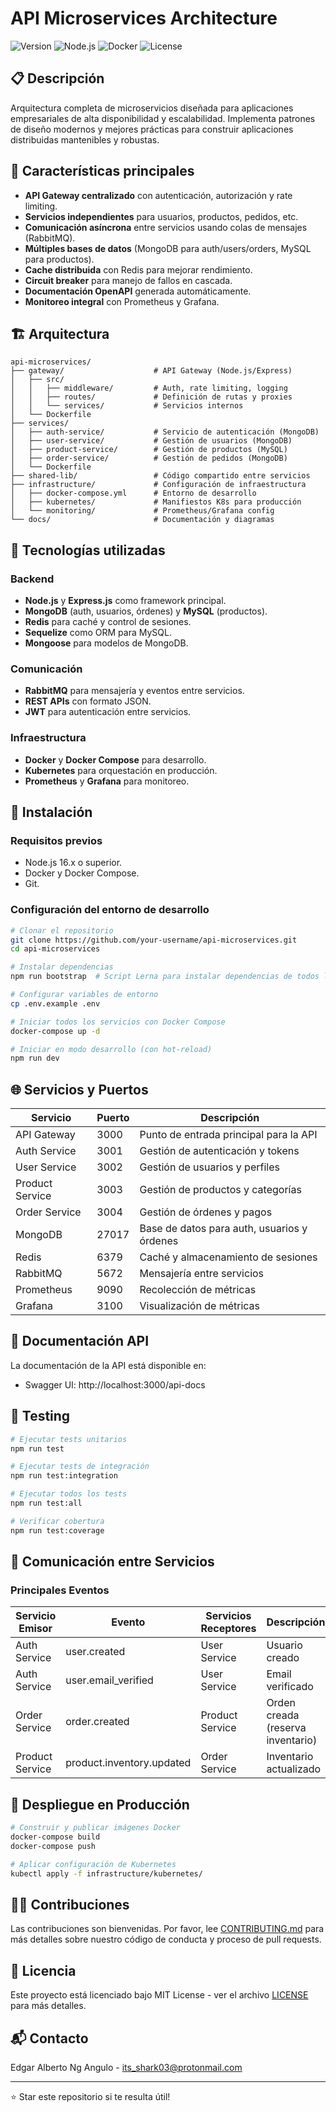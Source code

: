 # API Microservices Architecture

![Version](https://img.shields.io/badge/version-2.0.0-blue)
![Node.js](https://img.shields.io/badge/Node.js-16.x-green)
![Docker](https://img.shields.io/badge/Docker-Compose-blue)
![License](https://img.shields.io/badge/License-MIT-green)

## 📋 Descripción

Arquitectura completa de microservicios diseñada para aplicaciones empresariales de alta disponibilidad y escalabilidad. Implementa patrones de diseño modernos y mejores prácticas para construir aplicaciones distribuidas mantenibles y robustas.

## 🌟 Características principales

- **API Gateway centralizado** con autenticación, autorización y rate limiting.
- **Servicios independientes** para usuarios, productos, pedidos, etc.
- **Comunicación asíncrona** entre servicios usando colas de mensajes (RabbitMQ).
- **Múltiples bases de datos** (MongoDB para auth/users/orders, MySQL para productos).
- **Cache distribuida** con Redis para mejorar rendimiento.
- **Circuit breaker** para manejo de fallos en cascada.
- **Documentación OpenAPI** generada automáticamente.
- **Monitoreo integral** con Prometheus y Grafana.

## 🏗️ Arquitectura

```
api-microservices/
├── gateway/                    # API Gateway (Node.js/Express)
│   ├── src/
│   │   ├── middleware/         # Auth, rate limiting, logging
│   │   ├── routes/             # Definición de rutas y proxies
│   │   └── services/           # Servicios internos
│   └── Dockerfile
├── services/
│   ├── auth-service/           # Servicio de autenticación (MongoDB)
│   ├── user-service/           # Gestión de usuarios (MongoDB)
│   ├── product-service/        # Gestión de productos (MySQL)
│   ├── order-service/          # Gestión de pedidos (MongoDB)
│   └── Dockerfile
├── shared-lib/                 # Código compartido entre servicios
├── infrastructure/             # Configuración de infraestructura
│   ├── docker-compose.yml      # Entorno de desarrollo
│   ├── kubernetes/             # Manifiestos K8s para producción
│   └── monitoring/             # Prometheus/Grafana config
└── docs/                       # Documentación y diagramas
```

## 🚀 Tecnologías utilizadas

### Backend
- **Node.js** y **Express.js** como framework principal.
- **MongoDB** (auth, usuarios, órdenes) y **MySQL** (productos).
- **Redis** para caché y control de sesiones.
- **Sequelize** como ORM para MySQL.
- **Mongoose** para modelos de MongoDB.

### Comunicación
- **RabbitMQ** para mensajería y eventos entre servicios.
- **REST APIs** con formato JSON.
- **JWT** para autenticación entre servicios.

### Infraestructura
- **Docker** y **Docker Compose** para desarrollo.
- **Kubernetes** para orquestación en producción.
- **Prometheus** y **Grafana** para monitoreo.

## 🔧 Instalación

### Requisitos previos
- Node.js 16.x o superior.
- Docker y Docker Compose.
- Git.

### Configuración del entorno de desarrollo

```bash
# Clonar el repositorio
git clone https://github.com/your-username/api-microservices.git
cd api-microservices

# Instalar dependencias
npm run bootstrap  # Script Lerna para instalar dependencias de todos los servicios

# Configurar variables de entorno
cp .env.example .env

# Iniciar todos los servicios con Docker Compose
docker-compose up -d

# Iniciar en modo desarrollo (con hot-reload)
npm run dev
```

## 🌐 Servicios y Puertos

| Servicio | Puerto | Descripción |
|----------|--------|-------------|
| API Gateway | 3000 | Punto de entrada principal para la API |
| Auth Service | 3001 | Gestión de autenticación y tokens |
| User Service | 3002 | Gestión de usuarios y perfiles |
| Product Service | 3003 | Gestión de productos y categorías |
| Order Service | 3004 | Gestión de órdenes y pagos |
| MongoDB | 27017 | Base de datos para auth, usuarios y órdenes |
| Redis | 6379 | Caché y almacenamiento de sesiones |
| RabbitMQ | 5672 | Mensajería entre servicios |
| Prometheus | 9090 | Recolección de métricas |
| Grafana | 3100 | Visualización de métricas |

## 📝 Documentación API

La documentación de la API está disponible en:
- Swagger UI: http://localhost:3000/api-docs

## 🧪 Testing

```bash
# Ejecutar tests unitarios
npm run test

# Ejecutar tests de integración
npm run test:integration

# Ejecutar todos los tests
npm run test:all

# Verificar cobertura
npm run test:coverage
```

## 🔄 Comunicación entre Servicios

### Principales Eventos

| Servicio Emisor | Evento | Servicios Receptores | Descripción |
|-----------------|--------|----------------------|-------------|
| Auth Service | user.created | User Service | Usuario creado |
| Auth Service | user.email_verified | User Service | Email verificado |
| Order Service | order.created | Product Service | Orden creada (reserva inventario) |
| Product Service | product.inventory.updated | Order Service | Inventario actualizado |

## 🚢 Despliegue en Producción

```bash
# Construir y publicar imágenes Docker
docker-compose build
docker-compose push

# Aplicar configuración de Kubernetes
kubectl apply -f infrastructure/kubernetes/
```

## 👨‍💻 Contribuciones

Las contribuciones son bienvenidas. Por favor, lee [CONTRIBUTING.md](CONTRIBUTING.md) para más detalles sobre nuestro código de conducta y proceso de pull requests.

## 📜 Licencia

Este proyecto está licenciado bajo MIT License - ver el archivo [LICENSE](LICENSE) para más detalles.

## 📬 Contacto

Edgar Alberto Ng Angulo - [its_shark03@protonmail.com](mailto:its_shark03@protonmail.com)

---

⭐ Star este repositorio si te resulta útil!
